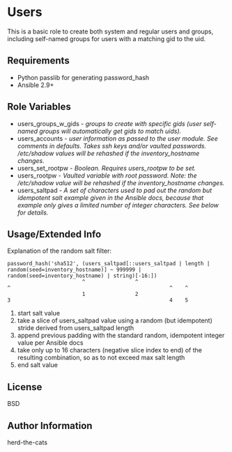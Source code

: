 Users
=========

This is a basic role to create both system and regular users and groups, including self-named groups for users with a matching gid to the uid.

Requirements
------------

- Python passlib for generating password_hash
- Ansible 2.9+

Role Variables
--------------

- users\_groups_w_gids - _groups to create with specific gids (user self-named groups will automatically get gids to match uids)._
- users\_accounts - _user information as passed to the user module. See comments in defaults. Takes ssh keys and/or vaulted passwords. /etc/shadow values will be rehashed if the inventory_hostname changes._
- users\_set\_rootpw - _Boolean. Requires users\_rootpw to be set._
- users\_rootpw - _Vaulted variable with root password. Note: the /etc/shadow value will be rehashed if the inventory\_hostname changes._
- users\_saltpad - _A set of characters used to pad out the random but idempotent salt example given in the Ansible docs, because that example_
                   _only gives a limited number of integer characters. See below for details._

Usage/Extended Info
-------------------

Explanation of the random salt filter:  
```
password_hash('sha512', (users_saltpad[::users_saltpad | length | random(seed=inventory_hostname)] ~ 999999 | random(seed=inventory_hostname) | string)[-16:])  
                        ^                ^                                                         ^                                                   ^    ^   
                        1                2                                                         3                                                   4    5  
```
1. start salt value
2. take a slice of users_saltpad value using a random (but idempotent) stride derived from users_saltpad length
3. append previous padding with the standard random, idempotent integer value per Ansible docs
4. take only up to 16 characters (negative slice index to end) of the resulting combination, so as to not exceed max salt length
5. end salt value

License
-------

BSD

Author Information
------------------

herd-the-cats
